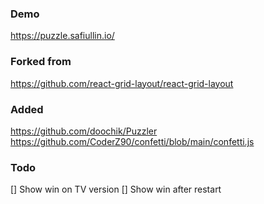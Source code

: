 ### Demo
https://puzzle.safiullin.io/

### Forked from
https://github.com/react-grid-layout/react-grid-layout

### Added
https://github.com/doochik/Puzzler
https://github.com/CoderZ90/confetti/blob/main/confetti.js

### Todo
[] Show win on TV version
[] Show win after restart
